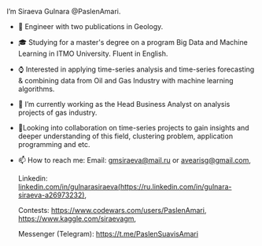 I’m Siraeva Gulnara @PaslenAmari. 



- :rocket: Engineer with two publications in Geology. 



- :mortar_board: Studying for a master's degree on a program Big Data and Machine Learning in ITMO University. Fluent in English.



- :watch: Interested in applying time-series analysis and time-series forecasting & combining data from Oil and Gas Industry with machine learning algorithms.



- :construction_worker: I’m currently working as the Head Business Analyst on analysis projects of gas industry.




- :open_hands:Looking into collaboration on time-series projects to gain insights and deeper understanding of this field, clustering problem, application programming and etc.




- 📫 How to reach me:
  Email: gmsiraeva@mail.ru or avearisg@gmail.com,

  
  Linkedin: [linkedin.com/in/gulnarasiraeva(https://ru.linkedin.com/in/gulnara-siraeva-a26973232)](https://ru.linkedin.com/in/gulnara-siraeva-a26973232),

  
  Contests: https://www.codewars.com/users/PaslenAmari, https://www.kaggle.com/siraevagm,

  
  Messenger (Telegram): https://t.me/PaslenSuavisAmari
